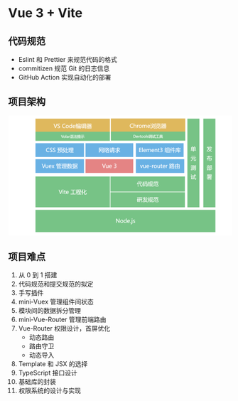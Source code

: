 # Vue 3 + Vite

## 代码规范

- Eslint 和 Prettier 来规范代码的格式
- commitizen 规范 Git 的日志信息
- GitHub Action 实现自动化的部署

## 项目架构

![项目架构](/public/jiagou.png)

## 项目难点

1. 从 0 到 1 搭建
1. 代码规范和提交规范的拟定
1. 手写插件
1. mini-Vuex 管理组件间状态
1. 模块间的数据拆分管理
1. mini-Vue-Router 管理前端路由
1. Vue-Router 权限设计，首屏优化
   - 动态路由
   - 路由守卫
   - 动态导入
1. Template 和 JSX 的选择
1. TypeScript 接口设计
1. 基础库的封装
1. 权限系统的设计与实现

